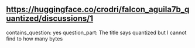 ## https://huggingface.co/crodri/falcon_aguila7b_quantized/discussions/1

contains_question: yes
question_part: The title says quantized but I cannot find to how many bytes